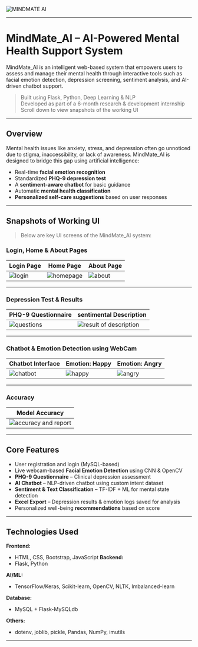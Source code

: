 ![MINDMATE AI](https://github.com/user-attachments/assets/c371dfff-d657-4050-993e-9c4738489d8a)

---
# MindMate_AI – AI-Powered Mental Health Support System

MindMate_AI is an intelligent web-based system that empowers users to assess and manage their mental health through interactive tools such as facial emotion detection, depression screening, sentiment analysis, and AI-driven chatbot support.

> Built using Flask, Python, Deep Learning & NLP  
> Developed as part of a 6-month research & development internship  
> Scroll down to view snapshots of the working UI 

---

## Overview

Mental health issues like anxiety, stress, and depression often go unnoticed due to stigma, inaccessibility, or lack of awareness. MindMate_AI is designed to bridge this gap using artificial intelligence:

- Real-time **facial emotion recognition**
- Standardized **PHQ-9 depression test**
- A **sentiment-aware chatbot** for basic guidance
- Automatic **mental health classification**
- **Personalized self-care suggestions** based on user responses

---

## Snapshots of Working UI

> Below are key UI screens of the MindMate_AI system:

### Login, Home & About Pages

| Login Page | Home Page | About Page |
|------------|-----------|------------|
|![login](https://github.com/user-attachments/assets/7e79087e-42b4-4b6e-92b4-d085b137ec6a) | ![homepage](https://github.com/user-attachments/assets/43e90b2c-8b79-4004-9f74-47d6dafb0ab9)| ![about](https://github.com/user-attachments/assets/bab52b67-2b8d-4569-946e-488a8e2f5752)|

---

### Depression Test & Results

| PHQ-9 Questionnaire |sentimental Description|
|---------------------|----------------------|
|![questions](https://github.com/user-attachments/assets/db8e3fa9-eb6a-42ff-90c0-1e5cef3be8d7)|![result of description](https://github.com/user-attachments/assets/6b8d773e-e35c-4ab1-a5ef-87ea85ec8742)|

---

### Chatbot & Emotion Detection using WebCam

| Chatbot Interface | Emotion: Happy | Emotion: Angry |
|-------------------|----------------|----------------|
| ![chatbot](https://github.com/user-attachments/assets/9099531d-c5f7-4fbe-9d77-16d85081facb)| ![happy](https://github.com/user-attachments/assets/3a1737f3-74cc-4e21-babe-0e08f019c7a5) | ![angry](https://github.com/user-attachments/assets/d75a41e7-591d-492f-a664-0e5acbbcf674) |

---

### Accuracy 

| Model Accuracy |
|----------------|
| ![accuracy and report](https://github.com/user-attachments/assets/93e4ef7c-6e65-435c-978b-80558f7e4ab9)|

---

## Core Features

- User registration and login (MySQL-based)
- Live webcam-based **Facial Emotion Detection** using CNN & OpenCV
- **PHQ-9 Questionnaire** – Clinical depression assessment
- **AI Chatbot** – NLP-driven chatbot using custom intent dataset
- **Sentiment & Text Classification** – TF-IDF + ML for mental state detection
- **Excel Export** – Depression results & emotion logs saved for analysis
- Personalized well-being **recommendations** based on score

---

## Technologies Used

**Frontend:**
- HTML, CSS, Bootstrap, JavaScript
**Backend:**
- Flask, Python

**AI/ML:**
- TensorFlow/Keras, Scikit-learn, OpenCV, NLTK, Imbalanced-learn

**Database:**
- MySQL + Flask-MySQLdb

**Others:**
- dotenv, joblib, pickle, Pandas, NumPy, imutils

---

